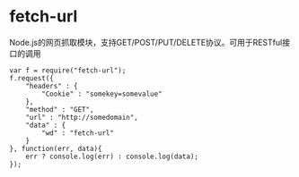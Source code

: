 fetch-url
=========

Node.js的网页抓取模块，支持GET/POST/PUT/DELETE协议。可用于RESTful接口的调用



	var f = require("fetch-url");
	f.request({
		"headers" : {
			"Cookie" : "somekey=somevalue"
		},
		"method" : "GET",
		"url" : "http://somedomain",
		"data" : {
			"wd" : "fetch-url"
		}
	}, function(err, data){
		err ? console.log(err) : console.log(data);
	});